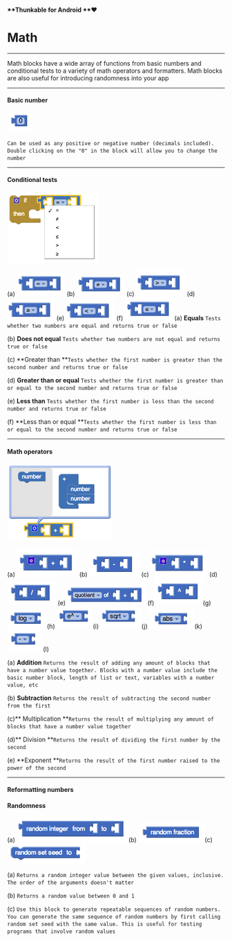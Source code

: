 #### **Thunkable for Android **❤

# Math

---

Math blocks have a wide array  of functions from basic numbers and conditional tests to a variety of math operators and formatters. Math blocks are also useful for introducing randomness into your app

---

#### Basic number

![](/assets/math-block-1.png)

`Can be used as any positive or negative number (decimals included). Double clicking on the "0" in the block will allow you to change the number`

---

#### Conditional tests

![](/assets/math-block-2.png)

\(a\) ![](/assets/math-block-3.png) \(b\) ![](/assets/math-block-4.png) \(c\) ![](/assets/math-block-5.png)\(d\) ![](/assets/math-block-6) \(e\) ![](/assets/math-block-7.png) \(f\) ![](/assets/math-block-8.png)\(a\) **Equals** `Tests whether two numbers are equal and returns true or false`

\(b\) **Does not equal** `Tests whether two numbers are not equal and returns true or false`

\(c\) **Greater than **`Tests whether the first number is greater than the second number and returns true or false`

\(d\) **Greater than or equal** `Tests whether the first number is greater than or equal to the second number and returns true or false`

\(e\) **Less than** `Tests whether the first number is less than the second number and returns true or false`

\(f\) **Less than or equal **`Tests whether the first number is less than or equal to the second number and returns true or false`

---

#### Math operators

#### ![](/assets/math-block-9.png)

\(a\) ![](/assets/math-block-10.png) \(b\) ![](/assets/math-block-11.png) \(c\) ![](/assets/math-block-12.png) \(d\) ![](/assets/math-block-13.png) \(e\)![](/assets/math-block-24.png) \(f\)![](/assets/math-block-14.png)\(g\) ![](/assets/math-block-22.png)\(h\) ![](/assets/math-block-23.png)\(i\) ![](/assets/math-block-19.png)\(j\) ![](/assets/math-block-20.png)\(k\) ![](/assets/math-block-21.png)\(l\) 

\(a\) **Addition** `Returns the result of adding any amount of blocks that have a number value together. Blocks with a number value include the basic number block, length of list or text, variables with a number value, etc`

\(b\) **Subtraction** `Returns the result of subtracting the second number from the first`

\(c\)** Multiplication **`Returns the result of multiplying any amount of blocks that have a number value together`

\(d\)** Division **`Returns the result of dividing the first number by the second`

\(e\) **Exponent **`Returns the result of the first number raised to the power of the second`

---

#### Reformatting numbers



#### Randomness

\(a\) ![](/assets/math-block-15.png)\(b\) ![](/assets/math-block-16.png)\(c\) ![](/assets/math-block-17.png)

\(a\) `Returns a random integer value between the given values, inclusive. The order of the arguments doesn't matter`

\(b\) `Returns a random value between 0 and 1`

\(c\) `Use this block to generate repeatable sequences of random numbers. You can generate the same sequence of random numbers by first calling random set seed with the same value. This is useful for testing programs that involve random values`

